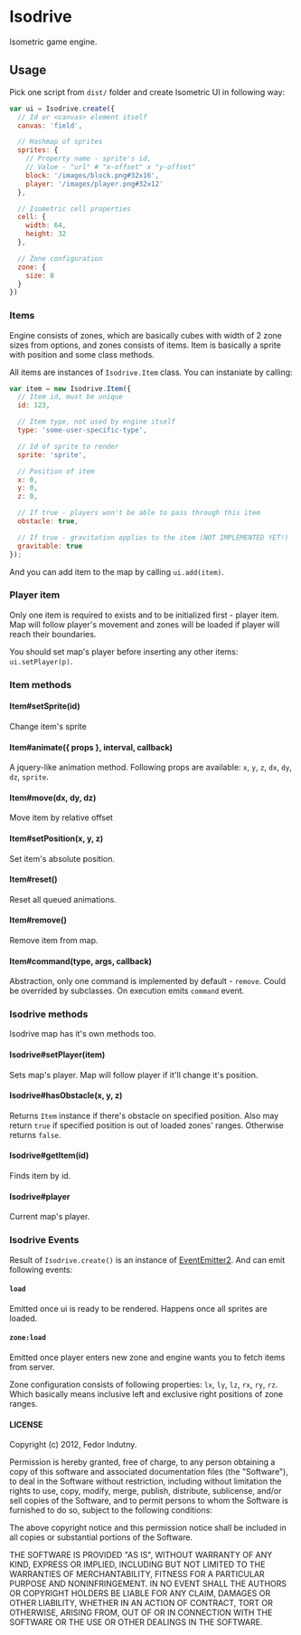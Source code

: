 # Isodrive

Isometric game engine.

## Usage

Pick one script from `dist/` folder and create Isometric UI in following way:

```javascript
var ui = Isodrive.create({
  // Id or <canvas> element itself
  canvas: 'field',

  // Hashmap of sprites
  sprites: {
    // Property name - sprite's id,
    // Value - "url" # "x-offset" x "y-offset"
    block: '/images/block.png#32x16',
    player: '/images/player.png#32x12'
  },

  // Isometric cell properties
  cell: {
    width: 64,
    height: 32
  },

  // Zone configuration
  zone: {
    size: 8
  }
})
```

### Items

Engine consists of zones, which are basically cubes with width of 2 zone sizes
from options, and zones consists of items. Item is basically a sprite with
position and some class methods.

All items are instances of `Isodrive.Item` class. You can instaniate by calling:

```javascript
var item = new Isodrive.Item({
  // Item id, must be unique
  id: 123,

  // Item type, not used by engine itself
  type: 'some-user-specific-type',

  // Id of sprite to render
  sprite: 'sprite',

  // Position of item
  x: 0,
  y: 0,
  z: 0,

  // If true - players won't be able to pass through this item
  obstacle: true,

  // If true - gravitation applies to the item (NOT IMPLEMENTED YET!)
  gravitable: true
});
```

And you can add item to the map by calling `ui.add(item)`.

### Player item

Only one item is required to exists and to be initialized first - player item.
Map will follow player's movement and zones will be loaded if player will reach
their boundaries.

You should set map's player before inserting any other items: `ui.setPlayer(p)`.

### Item methods

#### Item#setSprite(id)

Change item's sprite

#### Item#animate({ props }, interval, callback)

A jquery-like animation method. Following props are available: `x`, `y`, `z`,
`dx`, `dy`, `dz`, `sprite`.

#### Item#move(dx, dy, dz)

Move item by relative offset

#### Item#setPosition(x, y, z)

Set item's absolute position.

#### Item#reset()

Reset all queued animations.

#### Item#remove()

Remove item from map.

#### Item#command(type, args, callback)

Abstraction, only one command is implemented by default - `remove`. Could be
overrided by subclasses. On execution emits `command` event.

### Isodrive methods

Isodrive map has it's own methods too.

#### Isodrive#setPlayer(item)

Sets map's player. Map will follow player if it'll change it's position.

#### Isodrive#hasObstacle(x, y, z)

Returns `Item` instance if there's obstacle on specified position. Also may
return `true` if specified position is out of loaded zones' ranges. Otherwise
returns `false`.

#### Isodrive#getItem(id)

Finds item by id.

#### Isodrive#player

Current map's player.

### Isodrive Events

Result of `Isodrive.create()` is an instance of [EventEmitter2][0]. And can emit
following events:

#### `load`

Emitted once ui is ready to be rendered. Happens once all sprites are loaded.

#### `zone:load`

Emitted once player enters new zone and engine wants you to fetch items from
server.

Zone configuration consists of following properties: `lx`, `ly`, `lz`, `rx`,
`ry`, `rz`. Which basically means inclusive left and exclusive right positions
of zone ranges.

#### LICENSE

Copyright (c) 2012, Fedor Indutny.

Permission is hereby granted, free of charge, to any person obtaining a copy of
this software and associated documentation files (the "Software"), to deal in
the Software without restriction, including without limitation the rights to
use, copy, modify, merge, publish, distribute, sublicense, and/or sell copies of
the Software, and to permit persons to whom the Software is furnished to do so,
subject to the following conditions:

The above copyright notice and this permission notice shall be included in all
copies or substantial portions of the Software.

THE SOFTWARE IS PROVIDED "AS IS", WITHOUT WARRANTY OF ANY KIND, EXPRESS OR
IMPLIED, INCLUDING BUT NOT LIMITED TO THE WARRANTIES OF MERCHANTABILITY, FITNESS
FOR A PARTICULAR PURPOSE AND NONINFRINGEMENT. IN NO EVENT SHALL THE AUTHORS OR
COPYRIGHT HOLDERS BE LIABLE FOR ANY CLAIM, DAMAGES OR OTHER LIABILITY, WHETHER
IN AN ACTION OF CONTRACT, TORT OR OTHERWISE, ARISING FROM, OUT OF OR IN
CONNECTION WITH THE SOFTWARE OR THE USE OR OTHER DEALINGS IN THE SOFTWARE.

[0]: https://github.com/hij1nx/eventemitter2

